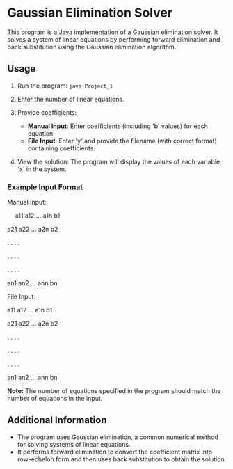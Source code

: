 # Gaussian Elimination Solver

This program is a Java implementation of a Gaussian elimination solver. It solves a system of linear equations by performing forward elimination and back substitution using the Gaussian elimination algorithm.

## Usage

1. Run the program: `java Project_1`

2. Enter the number of linear equations.

3. Provide coefficients:
   - **Manual Input**: Enter coefficients (including 'b' values) for each equation.
   - **File Input**: Enter 'y' and provide the filename (with correct format) containing coefficients.

4. View the solution: The program will display the values of each variable 'x' in the system.

### Example Input Format

Manual Input:

&emsp;&nbsp;a11 a12 ... a1n b1

   a21 a22 ... a2n b2

   . . . .

   . . . .

   . . . .

   an1 an2 ... ann bn



File Input:

   a11 a12 ... a1n b1

   a21 a22 ... a2n b2

   . . . .

   . . . .

   . . . .

   an1 an2 ... ann bn




**Note:** The number of equations specified in the program should match the number of equations in the input.

## Additional Information

- The program uses Gaussian elimination, a common numerical method for solving systems of linear equations.
- It performs forward elimination to convert the coefficient matrix into row-echelon form and then uses back substitution to obtain the solution.

